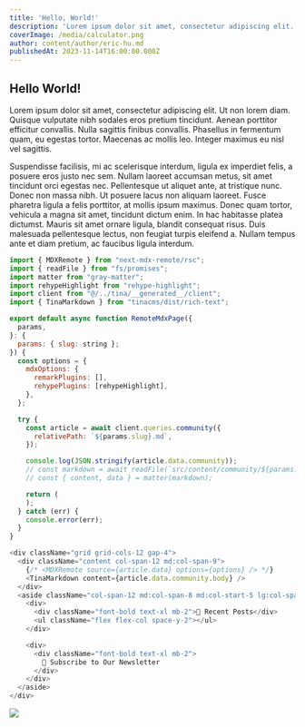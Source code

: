 ```yaml
---
title: 'Hello, World!'
description: 'Lorem ipsum dolor sit amet, consectetur adipiscing elit. Ut non lorem diam.'
coverImage: /media/calculator.png
author: content/author/eric-hu.md
publishedAt: 2023-11-14T16:00:00.000Z
---
```


## Hello World!

Lorem ipsum dolor sit amet, consectetur adipiscing elit. Ut non lorem diam. Quisque vulputate nibh sodales eros pretium tincidunt. Aenean porttitor efficitur convallis. Nulla sagittis finibus convallis. Phasellus in fermentum quam, eu egestas tortor. Maecenas ac mollis leo. Integer maximus eu nisl vel sagittis.

Suspendisse facilisis, mi ac scelerisque interdum, ligula ex imperdiet felis, a posuere eros justo nec sem. Nullam laoreet accumsan metus, sit amet tincidunt orci egestas nec. Pellentesque ut aliquet ante, at tristique nunc. Donec non massa nibh. Ut posuere lacus non aliquam laoreet. Fusce pharetra ligula a felis porttitor, at mollis ipsum maximus. Donec quam tortor, vehicula a magna sit amet, tincidunt dictum enim. In hac habitasse platea dictumst. Mauris sit amet ornare ligula, blandit consequat risus. Duis malesuada pellentesque lectus, non feugiat turpis eleifend a. Nullam tempus ante et diam pretium, ac faucibus ligula interdum.

```javascript
import { MDXRemote } from "next-mdx-remote/rsc";
import { readFile } from "fs/promises";
import matter from "gray-matter";
import rehypeHighlight from "rehype-highlight";
import client from "@/../tina/__generated__/client";
import { TinaMarkdown } from "tinacms/dist/rich-text";

export default async function RemoteMdxPage({
  params,
}: {
  params: { slug: string };
}) {
  const options = {
    mdxOptions: {
      remarkPlugins: [],
      rehypePlugins: [rehypeHighlight],
    },
  };

  try {
    const article = await client.queries.community({
      relativePath: `${params.slug}.md`,
    });

    console.log(JSON.stringify(article.data.community));
    // const markdown = await readFile(`src/content/community/${params.slug}.md`);
    // const { content, data } = matter(markdown);

    return (
    );
  } catch (err) {
    console.error(err);
  }
}

```

```javascript
<div className="grid grid-cols-12 gap-4">
  <div className="content col-span-12 md:col-span-9">
    {/* <MDXRemote source={article.data} options={options} /> */}
    <TinaMarkdown content={article.data.community.body} />
  </div>
  <aside className="col-span-12 md:col-span-8 md:col-start-5 lg:col-span-3 flex flex-col space-y-8 mt-5">
    <div>
      <div className="font-bold text-xl mb-2">📝 Recent Posts</div>
      <ul className="flex flex-col space-y-2"></ul>
    </div>

    <div>
      <div className="font-bold text-xl mb-2">
        📧 Subscribe to Our Newsletter
      </div>
    </div>
  </aside>
</div>
```

![](/media/calculator.png)
